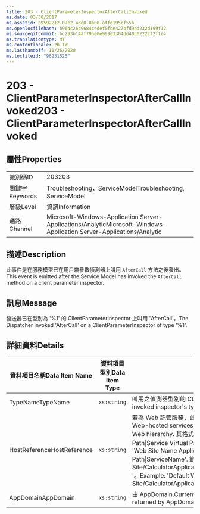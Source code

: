 ```yaml
---
title: 203 - ClientParameterInspectorAfterCallInvoked
ms.date: 03/30/2017
ms.assetid: b9592212-07e2-43e0-8b00-affd195cf55a
ms.openlocfilehash: b964c26c9684cedef0fbe427bfd9ad232d199f12
ms.sourcegitcommit: bc293b14af795e0e999e3304dd40c0222cf2ffe4
ms.translationtype: MT
ms.contentlocale: zh-TW
ms.lasthandoff: 11/26/2020
ms.locfileid: "96251525"
---
```

# <a name="203---clientparameterinspectoraftercallinvoked"></a><span data-ttu-id="abeb6-102">203 - ClientParameterInspectorAfterCallInvoked</span><span class="sxs-lookup"><span data-stu-id="abeb6-102">203 - ClientParameterInspectorAfterCallInvoked</span></span>

## <a name="properties"></a><span data-ttu-id="abeb6-103">屬性</span><span class="sxs-lookup"><span data-stu-id="abeb6-103">Properties</span></span>  
  
|||  
|-|-|  
|<span data-ttu-id="abeb6-104">識別碼</span><span class="sxs-lookup"><span data-stu-id="abeb6-104">ID</span></span>|<span data-ttu-id="abeb6-105">203</span><span class="sxs-lookup"><span data-stu-id="abeb6-105">203</span></span>|  
|<span data-ttu-id="abeb6-106">關鍵字</span><span class="sxs-lookup"><span data-stu-id="abeb6-106">Keywords</span></span>|<span data-ttu-id="abeb6-107">Troubleshooting，ServiceModel</span><span class="sxs-lookup"><span data-stu-id="abeb6-107">Troubleshooting, ServiceModel</span></span>|  
|<span data-ttu-id="abeb6-108">層級</span><span class="sxs-lookup"><span data-stu-id="abeb6-108">Level</span></span>|<span data-ttu-id="abeb6-109">資訊</span><span class="sxs-lookup"><span data-stu-id="abeb6-109">Information</span></span>|  
|<span data-ttu-id="abeb6-110">通路</span><span class="sxs-lookup"><span data-stu-id="abeb6-110">Channel</span></span>|<span data-ttu-id="abeb6-111">Microsoft-Windows-Application Server-Applications/Analytic</span><span class="sxs-lookup"><span data-stu-id="abeb6-111">Microsoft-Windows-Application Server-Applications/Analytic</span></span>|  
  
## <a name="description"></a><span data-ttu-id="abeb6-112">描述</span><span class="sxs-lookup"><span data-stu-id="abeb6-112">Description</span></span>  

 <span data-ttu-id="abeb6-113">此事件是在服務模型已在用戶端參數偵測器上叫用 `AfterCall` 方法之後發出。</span><span class="sxs-lookup"><span data-stu-id="abeb6-113">This event is emitted after the Service Model has invoked the `AfterCall` method on a client parameter inspector.</span></span>  
  
## <a name="message"></a><span data-ttu-id="abeb6-114">訊息</span><span class="sxs-lookup"><span data-stu-id="abeb6-114">Message</span></span>  

 <span data-ttu-id="abeb6-115">發送器已在型別為 '%1' 的 ClientParameterInspector 上叫用 'AfterCall'。</span><span class="sxs-lookup"><span data-stu-id="abeb6-115">The Dispatcher invoked 'AfterCall' on a ClientParameterInspector of type '%1'.</span></span>  
  
## <a name="details"></a><span data-ttu-id="abeb6-116">詳細資料</span><span class="sxs-lookup"><span data-stu-id="abeb6-116">Details</span></span>  
  
|<span data-ttu-id="abeb6-117">資料項目名稱</span><span class="sxs-lookup"><span data-stu-id="abeb6-117">Data Item Name</span></span>|<span data-ttu-id="abeb6-118">資料項目型別</span><span class="sxs-lookup"><span data-stu-id="abeb6-118">Data Item Type</span></span>|<span data-ttu-id="abeb6-119">描述</span><span class="sxs-lookup"><span data-stu-id="abeb6-119">Description</span></span>|  
|--------------------|--------------------|-----------------|  
|<span data-ttu-id="abeb6-120">TypeName</span><span class="sxs-lookup"><span data-stu-id="abeb6-120">TypeName</span></span>|`xs:string`|<span data-ttu-id="abeb6-121">叫用之偵測器型別的 CLR FullName。</span><span class="sxs-lookup"><span data-stu-id="abeb6-121">The CLR FullName of the invoked inspector's type.</span></span>|  
|<span data-ttu-id="abeb6-122">HostReference</span><span class="sxs-lookup"><span data-stu-id="abeb6-122">HostReference</span></span>|`xs:string`|<span data-ttu-id="abeb6-123">若為 Web 託管服務，此欄位會唯一識別 Web 階層架構中的服務。</span><span class="sxs-lookup"><span data-stu-id="abeb6-123">For Web-hosted services, this field uniquely identifies the service in the Web hierarchy.</span></span> <span data-ttu-id="abeb6-124">其格式定義為 ' Web Site Name Application Virtual Path&#124;Service Virtual Path&#124;ServiceName '。</span><span class="sxs-lookup"><span data-stu-id="abeb6-124">Its format is defined as 'Web Site Name Application Virtual Path&#124;Service Virtual Path&#124;ServiceName'.</span></span> <span data-ttu-id="abeb6-125">範例： ' Default Web Site/CalculatorApplication&#124;/CalculatorService.svc&#124;CalculatorService '。</span><span class="sxs-lookup"><span data-stu-id="abeb6-125">Example: 'Default Web Site/CalculatorApplication&#124;/CalculatorService.svc&#124;CalculatorService'.</span></span>|  
|<span data-ttu-id="abeb6-126">AppDomain</span><span class="sxs-lookup"><span data-stu-id="abeb6-126">AppDomain</span></span>|`xs:string`|<span data-ttu-id="abeb6-127">由 AppDomain.CurrentDomain.FriendlyName 傳回的字串。</span><span class="sxs-lookup"><span data-stu-id="abeb6-127">The string returned by AppDomain.CurrentDomain.FriendlyName.</span></span>|

